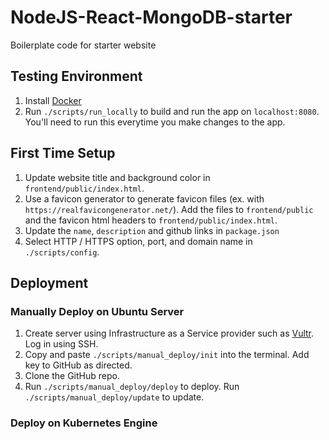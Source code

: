 # NodeJS-React-MongoDB-starter

Boilerplate code for starter website

## Testing Environment

1. Install [Docker](https://docs.docker.com/)
2. Run `./scripts/run_locally` to build and run the app on `localhost:8080`. You'll need to run this everytime you make changes to the app.

## First Time Setup

1. Update website title and background color in `frontend/public/index.html`.
2. Use a favicon generator to generate favicon files (ex. with `https://realfavicongenerator.net/`). Add the files to `frontend/public` and the favicon html headers to `frontend/public/index.html`.
3. Update the `name`, `description` and github links in `package.json`
4. Select HTTP / HTTPS option, port, and domain name in `./scripts/config`.

## Deployment

### Manually Deploy on Ubuntu Server

1. Create server using Infrastructure as a Service provider such as [Vultr](https://vultr.com/). Log in using SSH.
1. Copy and paste `./scripts/manual_deploy/init` into the terminal. Add key to GitHub as directed.
1. Clone the GitHub repo.
1. Run `./scripts/manual_deploy/deploy` to deploy. Run `./scripts/manual_deploy/update` to update.

### Deploy on Kubernetes Engine
